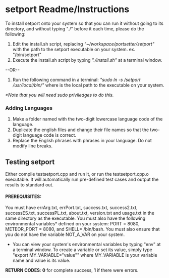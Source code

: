 # setport Readme/Instructions

To install setport onto your system so that you can run it without going to its directory,
and without typing "./" before it each time, please do the following:

1. Edit the install.sh script, replacing _"~/workspace/portsetter/setport"_ with the path to the setport executable on your system.
 ex. "/bin/setport"
2. Execute the install.sh script by typing _"./install.sh"_ at a terminal window.

--OR--

1. Run the following command in a terminal: _"sudo ln -s <path to setport>/setport /usr/local/bin/"_ where <path to setport> is the local path to the executable on your system.

_*Note that you will need sudo priviledges to do this._


### Adding Languages
1. Make a folder named with the two-digit lowercase language code of the language.
2. Duplicate the english files and change their file names so that the two-digit language code is correct.
3. Replace the English phrases with phrases in your language. Do not modify line breaks.


## Testing setport

Either compile testsetport.cpp and run it, or run the testsetport.cpp.o executable.  It will automatically run pre-defined test
cases and output the results to standard out.

#### **PREREQUISITES:**
You must have errArg.txt, errPort.txt, success.txt, success2.txt, successES.txt, successPL.txt, about.txt,
version.txt and usage.txt in the same directory as the executable. You must also have the following environmental variables*
defined on your system: PORT = 8080, METEOR_PORT = 8080, and SHELL= /bin/bash. You must also ensure that you do not have
the variable NOT_A_VAR on your system.
* You can view your system's environmental variables by typing "env" at a terminal window. To create a variable or set its
value, simply type "export MY_VARIABLE="value"" where MY_VARIABLE is your variable name and value is its value.

**RETURN CODES**: **0** for complete success, **1** if there were errors.
